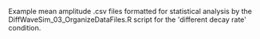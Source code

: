 Example mean amplitude .csv files formatted for statistical analysis by the DiffWaveSim_03_OrganizeDataFiles.R script for the 'different decay rate' condition.
